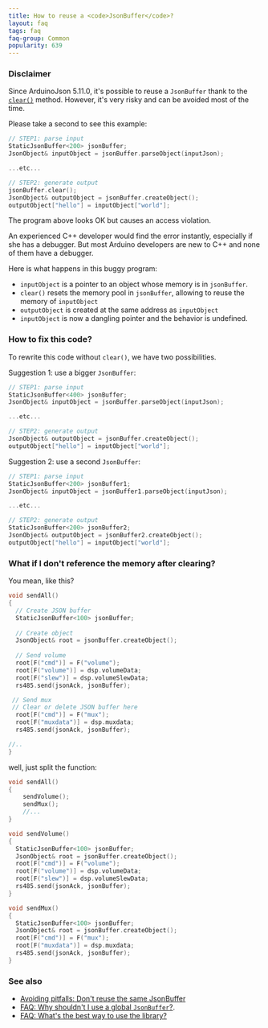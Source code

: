 ```yaml
---
title: How to reuse a <code>JsonBuffer</code>?
layout: faq
tags: faq
faq-group: Common
popularity: 639
---
```


### Disclaimer

Since ArduinoJson 5.11.0, it's possible to reuse a `JsonBuffer` thank to the [`clear()`]({{site.baseurl}}/api/jsonbuffer/clear/) method.
However, it's very risky and can be avoided most of the time.

Please take a second to see this example:

```c++
// STEP1: parse input
StaticJsonBuffer<200> jsonBuffer;
JsonObject& inputObject = jsonBuffer.parseObject(inputJson);

...etc...

// STEP2: generate output
jsonBuffer.clear();
JsonObject& outputObject = jsonBuffer.createObject();
outputObject["hello"] = inputObject["world"];
```

The program above looks OK but causes an access violation.

An experienced C++ developer would find the error instantly, especially if she has a debugger.
But most Arduino developers are new to C++ and none of them have a debugger.

Here is what happens in this buggy program:

* `inputObject` is a pointer to an object whose memory is in `jsonBuffer`.
* `clear()` resets the memory pool in `jsonBuffer`, allowing to reuse the memory of `inputObject`
* `outputObject` is created at the same address as `inputObject`
* `inputObject` is now a dangling pointer and the behavior is undefined.

### How to fix this code?

To rewrite this code without `clear()`, we have two possibilities.

Suggestion 1: use a bigger `JsonBuffer`:

```c++
// STEP1: parse input
StaticJsonBuffer<400> jsonBuffer;
JsonObject& inputObject = jsonBuffer.parseObject(inputJson);

...etc...

// STEP2: generate output
JsonObject& outputObject = jsonBuffer.createObject();
outputObject["hello"] = inputObject["world"];
```

Suggestion 2: use a second `JsonBuffer`:

```c++
// STEP1: parse input
StaticJsonBuffer<200> jsonBuffer1;
JsonObject& inputObject = jsonBuffer1.parseObject(inputJson);

...etc...

// STEP2: generate output
StaticJsonBuffer<200> jsonBuffer2;
JsonObject& outputObject = jsonBuffer2.createObject();
outputObject["hello"] = inputObject["world"];
```

### What if I don't reference the memory after clearing?

You mean, like this?

```c++
void sendAll()
{
  // Create JSON buffer
  StaticJsonBuffer<100> jsonBuffer;
  
  // Create object
  JsonObject& root = jsonBuffer.createObject();
  
  // Send volume
  root[F("cmd")] = F("volume");
  root[F("volume")] = dsp.volumeData;
  root[F("slew")] = dsp.volumeSlewData;
  rs485.send(jsonAck, jsonBuffer);

 // Send mux
 // Clear or delete JSON buffer here
  root[F("cmd")] = F("mux");
  root[F("muxdata")] = dsp.muxdata;
  rs485.send(jsonAck, jsonBuffer);

//..
}
```

well, just split the function:

```c++
void sendAll()
{
    sendVolume();
    sendMux();
    //...
}

void sendVolume()
{
  StaticJsonBuffer<100> jsonBuffer;
  JsonObject& root = jsonBuffer.createObject();
  root[F("cmd")] = F("volume");
  root[F("volume")] = dsp.volumeData;
  root[F("slew")] = dsp.volumeSlewData;
  rs485.send(jsonAck, jsonBuffer);
}

void sendMux()
{
  StaticJsonBuffer<100> jsonBuffer;
  JsonObject& root = jsonBuffer.createObject();
  root[F("cmd")] = F("mux");
  root[F("muxdata")] = dsp.muxdata;
  rs485.send(jsonAck, jsonBuffer);
}
```

### See also

* [Avoiding pitfalls: Don't reuse the same JsonBuffer]({{site.baseurl}}/doc/pitfalls/#4-dont-reuse-the-same-jsonbuffer/)
* [FAQ: Why shouldn't I use a global `JsonBuffer`?]({{site.baseurl}}/faq/why-shouldnt-i-use-a-global-jsonbuffer/).
* [FAQ: What's the best way to use the library?]({{site.baseurl}}/faq/whats-the-best-way-to-use-the-library/)
